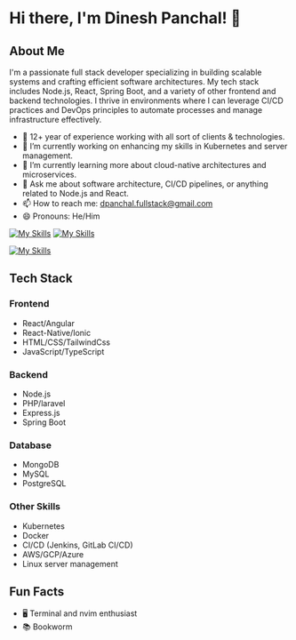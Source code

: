 # Hi there, I'm Dinesh Panchal! 👋

## About Me

I'm a passionate full stack developer specializing in building scalable systems and crafting efficient software architectures. My tech stack includes Node.js, React, Spring Boot, and a variety of other frontend and backend technologies. I thrive in environments where I can leverage CI/CD practices and DevOps principles to automate processes and manage infrastructure effectively.

- 🔭 12+ year of experience working with all sort of clients & technologies.
- 🔭 I’m currently working on enhancing my skills in Kubernetes and server management.
- 🌱 I’m currently learning more about cloud-native architectures and microservices.
- 💬 Ask me about software architecture, CI/CD pipelines, or anything related to Node.js and React.
- 📫 How to reach me: [dpanchal.fullstack@gmail.com](mailto:dpanchal.fullstack@gmail.com)
- 😄 Pronouns: He/Him

[![My Skills](https://skillicons.dev/icons?i=ts,next,nodejs,spring,express,java,tailwind,php,sass,bash)](https://skillicons.dev)
[![My Skills](https://skillicons.dev/icons?i=git,firebase,prisma,mongodb,postgres)](https://skillicons.dev)

[![My Skills](https://skillicons.dev/icons?i=docker,kubernetes,kafka,jenkins,terraform,aws,ansible,python,gitlab,raspberrypi)](https://skillicons.dev)

## Tech Stack

### Frontend

- React/Angular
- React-Native/Ionic
- HTML/CSS/TailwindCss
- JavaScript/TypeScript

### Backend

- Node.js
- PHP/laravel
- Express.js
- Spring Boot

### Database

- MongoDB
- MySQL
- PostgreSQL

### Other Skills

- Kubernetes
- Docker
- CI/CD (Jenkins, GitLab CI/CD)
- AWS/GCP/Azure
- Linux server management

## Fun Facts

- 🖥️ Terminal and nvim enthusiast
- 📚 Bookworm

